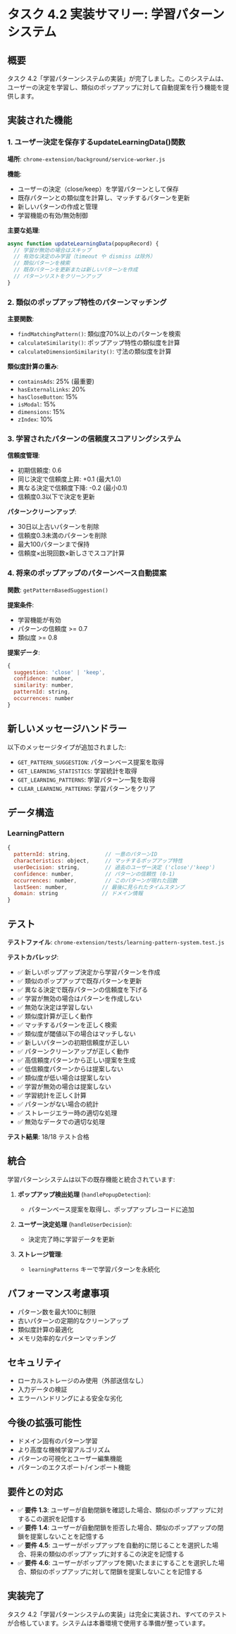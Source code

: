 # タスク 4.2 実装サマリー: 学習パターンシステム

## 概要

タスク 4.2「学習パターンシステムの実装」が完了しました。このシステムは、ユーザーの決定を学習し、類似のポップアップに対して自動提案を行う機能を提供します。

## 実装された機能

### 1. ユーザー決定を保存するupdateLearningData()関数

**場所**: `chrome-extension/background/service-worker.js`

**機能**:
- ユーザーの決定（close/keep）を学習パターンとして保存
- 既存パターンとの類似度を計算し、マッチするパターンを更新
- 新しいパターンの作成と管理
- 学習機能の有効/無効制御

**主要な処理**:
```javascript
async function updateLearningData(popupRecord) {
  // 学習が無効の場合はスキップ
  // 有効な決定のみ学習（timeout や dismiss は除外）
  // 類似パターンを検索
  // 既存パターンを更新または新しいパターンを作成
  // パターンリストをクリーンアップ
}
```

### 2. 類似のポップアップ特性のパターンマッチング

**主要関数**:
- `findMatchingPattern()`: 類似度70%以上のパターンを検索
- `calculateSimilarity()`: ポップアップ特性の類似度を計算
- `calculateDimensionSimilarity()`: 寸法の類似度を計算

**類似度計算の重み**:
- `containsAds`: 25% (最重要)
- `hasExternalLinks`: 20%
- `hasCloseButton`: 15%
- `isModal`: 15%
- `dimensions`: 15%
- `zIndex`: 10%

### 3. 学習されたパターンの信頼度スコアリングシステム

**信頼度管理**:
- 初期信頼度: 0.6
- 同じ決定で信頼度上昇: +0.1 (最大1.0)
- 異なる決定で信頼度下降: -0.2 (最小0.1)
- 信頼度0.3以下で決定を更新

**パターンクリーンアップ**:
- 30日以上古いパターンを削除
- 信頼度0.3未満のパターンを削除
- 最大100パターンまで保持
- 信頼度×出現回数×新しさでスコア計算

### 4. 将来のポップアップのパターンベース自動提案

**関数**: `getPatternBasedSuggestion()`

**提案条件**:
- 学習機能が有効
- パターンの信頼度 >= 0.7
- 類似度 >= 0.8

**提案データ**:
```javascript
{
  suggestion: 'close' | 'keep',
  confidence: number,
  similarity: number,
  patternId: string,
  occurrences: number
}
```

## 新しいメッセージハンドラー

以下のメッセージタイプが追加されました:

- `GET_PATTERN_SUGGESTION`: パターンベース提案を取得
- `GET_LEARNING_STATISTICS`: 学習統計を取得
- `GET_LEARNING_PATTERNS`: 学習パターン一覧を取得
- `CLEAR_LEARNING_PATTERNS`: 学習パターンをクリア

## データ構造

### LearningPattern
```javascript
{
  patternId: string,           // 一意のパターンID
  characteristics: object,     // マッチするポップアップ特性
  userDecision: string,        // 過去のユーザー決定 ('close'/'keep')
  confidence: number,          // パターンの信頼性 (0-1)
  occurrences: number,         // このパターンが現れた回数
  lastSeen: number,           // 最後に見られたタイムスタンプ
  domain: string              // ドメイン情報
}
```

## テスト

**テストファイル**: `chrome-extension/tests/learning-pattern-system.test.js`

**テストカバレッジ**:
- ✅ 新しいポップアップ決定から学習パターンを作成
- ✅ 類似のポップアップで既存パターンを更新
- ✅ 異なる決定で既存パターンの信頼度を下げる
- ✅ 学習が無効の場合はパターンを作成しない
- ✅ 無効な決定は学習しない
- ✅ 類似度計算が正しく動作
- ✅ マッチするパターンを正しく検索
- ✅ 類似度が閾値以下の場合はマッチしない
- ✅ 新しいパターンの初期信頼度が正しい
- ✅ パターンクリーンアップが正しく動作
- ✅ 高信頼度パターンから正しい提案を生成
- ✅ 低信頼度パターンからは提案しない
- ✅ 類似度が低い場合は提案しない
- ✅ 学習が無効の場合は提案しない
- ✅ 学習統計を正しく計算
- ✅ パターンがない場合の統計
- ✅ ストレージエラー時の適切な処理
- ✅ 無効なデータでの適切な処理

**テスト結果**: 18/18 テスト合格

## 統合

学習パターンシステムは以下の既存機能と統合されています:

1. **ポップアップ検出処理** (`handlePopupDetection`):
   - パターンベース提案を取得し、ポップアップレコードに追加

2. **ユーザー決定処理** (`handleUserDecision`):
   - 決定完了時に学習データを更新

3. **ストレージ管理**:
   - `learningPatterns` キーで学習パターンを永続化

## パフォーマンス考慮事項

- パターン数を最大100に制限
- 古いパターンの定期的なクリーンアップ
- 類似度計算の最適化
- メモリ効率的なパターンマッチング

## セキュリティ

- ローカルストレージのみ使用（外部送信なし）
- 入力データの検証
- エラーハンドリングによる安全な劣化

## 今後の拡張可能性

- ドメイン固有のパターン学習
- より高度な機械学習アルゴリズム
- パターンの可視化とユーザー編集機能
- パターンのエクスポート/インポート機能

## 要件との対応

- ✅ **要件 1.3**: ユーザーが自動閉鎖を確認した場合、類似のポップアップに対するこの選択を記憶する
- ✅ **要件 1.4**: ユーザーが自動閉鎖を拒否した場合、類似のポップアップの閉鎖を提案しないことを記憶する
- ✅ **要件 4.5**: ユーザーがポップアップを自動的に閉じることを選択した場合、将来の類似のポップアップに対するこの決定を記憶する
- ✅ **要件 4.6**: ユーザーがポップアップを開いたままにすることを選択した場合、類似のポップアップに対して閉鎖を提案しないことを記憶する

## 実装完了

タスク 4.2「学習パターンシステムの実装」は完全に実装され、すべてのテストが合格しています。システムは本番環境で使用する準備が整っています。